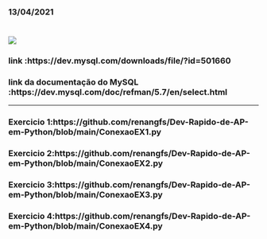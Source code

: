 ### 13/04/2021

<h1 align"center"><img src="https://user-images.githubusercontent.com/61218420/114592056-e9e7ad00-9c60-11eb-9835-197744b3a0ac.png" width"800"></h1>
  <h3>link :https://dev.mysql.com/downloads/file/?id=501660</h3>
  <h3>link da documentação do MySQL :https://dev.mysql.com/doc/refman/5.7/en/select.html</h3><hr>
  
<h3>Exercicio 1:https://github.com/renangfs/Dev-Rapido-de-AP-em-Python/blob/main/ConexaoEX1.py</h3>
<h3>Exercicio 2:https://github.com/renangfs/Dev-Rapido-de-AP-em-Python/blob/main/ConexaoEX2.py</h3>
<h3>Exercicio 3:https://github.com/renangfs/Dev-Rapido-de-AP-em-Python/blob/main/ConexaoEX3.py</h3>
<h3>Exercicio 4:https://github.com/renangfs/Dev-Rapido-de-AP-em-Python/blob/main/ConexaoEX4.py</h3>
